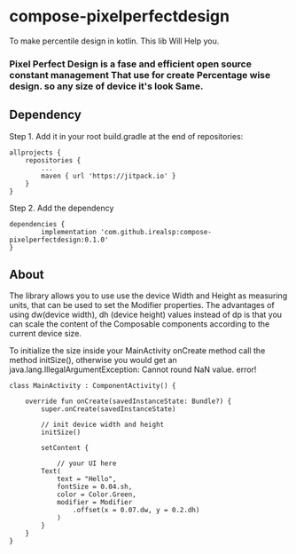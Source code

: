 # compose-pixelperfectdesign
To make percentile design in kotlin. This lib Will Help you.

### Pixel Perfect Design is a fase and efficient open source constant management That use for create Percentage wise design. so any size of device it's look Same.

## Dependency
Step 1. Add it in your root build.gradle at the end of repositories:
```
allprojects {
	repositories {
		...
		maven { url 'https://jitpack.io' }
	}
}
```
Step 2. Add the dependency
```
dependencies {
        implementation 'com.github.irealsp:compose-pixelperfectdesign:0.1.0'
}
```

## About
The library allows you to use use the device Width and Height as measuring units, that can be used to set the Modifier properties. The advantages of using dw(device width), dh (device height) values instead of dp is that you can scale the content of the Composable components according to the current device size.

To initialize the size inside your MainActivity onCreate method call the method initSize(), otherwise you would get an java.lang.IllegalArgumentException: Cannot round NaN value. error!
```
class MainActivity : ComponentActivity() {
 
    override fun onCreate(savedInstanceState: Bundle?) {
        super.onCreate(savedInstanceState)

        // init device width and height
        initSize() 

        setContent { 
	
            // your UI here
	    Text(
            text = "Hello",
            fontSize = 0.04.sh,
            color = Color.Green, 
            modifier = Modifier
                .offset(x = 0.07.dw, y = 0.2.dh)
            )
        }
    }
}
```
